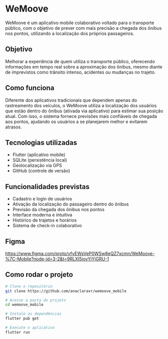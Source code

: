 # WeMoove

WeMoove é um aplicativo mobile colaborativo voltado para o transporte público, com o objetivo de prever com mais precisão a chegada dos ônibus nos pontos, utilizando a localização dos próprios passageiros.

## Objetivo

Melhorar a experiência de quem utiliza o transporte público, oferecendo informações em tempo real sobre a aproximação dos ônibus, mesmo diante de imprevistos como trânsito intenso, acidentes ou mudanças no trajeto.

## Como funciona

Diferente dos aplicativos tradicionais que dependem apenas do rastreamento dos veículos, o WeMoove utiliza a localização dos usuários que estão dentro do ônibus (ativada via aplicativo) para estimar sua posição atual. Com isso, o sistema fornece previsões mais confiáveis de chegada aos pontos, ajudando os usuários a se planejarem melhor e evitarem atrasos.

## Tecnologias utilizadas

- Flutter (aplicativo mobile)
- SQLite (persistência local)
- Geolocalização via GPS
- GitHub (controle de versão)

## Funcionalidades previstas

- Cadastro e login de usuários
- Ativação da localização do passageiro dentro do ônibus
- Previsão da chegada dos ônibus nos pontos
- Interface moderna e intuitiva
- Histórico de trajetos e horários
- Sistema de check-in colaborativo

## Figma 

https://www.figma.com/proto/vfyEWsVeP0WSw8eQZ7xcmn/WeMoove-%7C-Mobile?node-id=3-2&t=9RLXI5jovYiYjGRU-1

## Como rodar o projeto

```bash
# Clone o repositório
git clone https://github.com/anaclaravr/wemoove_mobile

# Acesse a pasta do projeto
cd wemoove_mobile

# Instale as dependências
flutter pub get

# Execute o aplicativo
flutter run

